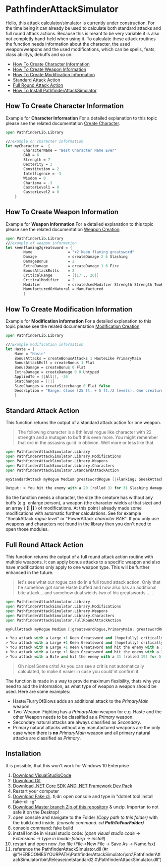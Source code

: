 # PathfinderAttackSimulator

Hello, this attack calculator/simulator is currently under construction.
For the time being it can already be used to calculate both standard attacks and full round attack actions.
Because this is meant to be very variable it is also not completly hand-held when using it.
To calculate these attack routines the function needs information about the character, the used weapon/weapons and the used modifications, 
which can be spells, feats, class abilitys, debuffs and so on.

- [How To Create Character Information](#how-to-create-character-information)
- [How To Create Weapon Information](#how-to-create-weapon-information)
- [How To Create Modification Information](#how-to-create-modification-information)
- [Standard Attack Action](#standard-attack-action)
- [Full Round Attack Action](#full-round-attack-action)
- [How To Install PathfinderAttackSimulator](#installation)

## How To Create Character Information

Example for **Character Information** 
For a detailed explanation to this topic please see the related documentation [Create Character](https://freymaurer.github.io/PathfinderAttackSimulator/CreateCharacter.html).

```fsharp
open PathfinderLib.Library

///example on character information
let myCharacter =  {
        CharacterName = "Best Character Name Ever"
        BAB = 6
        Strength = 7
        Dexterity = 3
        Constitution = 2
        Intelligence = -3
        Wisdom = 0
        Charisma = -3
        CasterLevel1 = 0
        CasterLevel2 = 0
    }
```

## How To Create Weapon Information

Example for **Weapon Information**
For a detailed explanation to this topic please see the related documentation [Weapon Creation](https://freymaurer.github.io/PathfinderAttackSimulator/CreateWeapon.html)

```fsharp
open PathfinderLib.Library
///example of weapon information
let keenflaming2greatsword = {
        Name                = "+2 keen flaming greatsword"
        Damage              = createDamage 2 6 Slashing
        DamageBonus         = 2
        ExtraDamage         = createDamage 1 6 Fire
        BonusAttackRolls    = 2
        CriticalRange       = [|17 .. 20|] 
        CriticalModifier    = 2
        Modifier            = createUsedModifier Strength Strength TwoHanded 1.5
        ManufacturedOrNatural = Manufactured
        }
```

## How To Create Modification Information

Example for **Modification information**
For a detailed explanation to this topic please see the related documentation [Modification Creation](https://freymaurer.github.io/PathfinderAttackSimulator/CreateModification.html)
```fsharp
open PathfinderLib.Library

///Example modification information
let Haste = {
    Name = "Haste"
    BonusAttacks = createBonusAttacks 1 HasteLike PrimaryMain
    BonusAttackRoll = createBonus 1 Flat
    BonusDamage = createBonus 0 Flat
    ExtraDamage = createDamage 0 0 Untyped
    AppliedTo = [|All|], -20
    StatChanges = [||]
    SizeChanges = createSizechange 0 Flat false
    Description = "Range: Close (25 ft. + 5 ft./2 levels). One creature/level, no two of which can be more than 30 ft. apart."
    }
```
## Standard Attack Action

This function returns the output of a standard attack action for one weapon.
> The following character is a 8th level rogue like character with 22 strength and a mutagen to buff this even more. You might remember that orc in the assasins guild in oblivion. Well more or less like that.
```fsharp
open PathfinderAttackSimulator.Library
open PathfinderAttackSimulator.Library.Modifications
open PathfinderAttackSimulator.Library.Weapons
open PathfinderAttackSimulator.Library.Characters
open PathfinderAttackSimulator.StandardAttackAction

myStandardAttack myRogue Medium greatswordRogue [|Flanking; SneakAttack 8; PowerAttack myRogue.BAB; EnlargePerson; MutagenStrength; FuriousFocus myRogue.BAB|]

Output: > You hit the enemy with a 20 (rolled 3) for 31 Slashing damage +16 Precision Schaden !
```
So the function needs a character, the size the creature has without any buffs (e.g. enlarge person), a weapon (the character wields at that size) and an array ( **[| |]** ) of modifications. At this point i already made some modifications with automatic further calculations. See for example "SneakAttack _rogue level_" or "PowerAttack _character BAB_".
If you only use weapons and characters not found in the library then you don't need to open those modules.

## Full Round Attack Action

This function returns the output of a full round attack action routine with multiple weapons. It can apply bonus attacks to a specific weapon and also have modifications only apply to one weapon type. This will be further enhanced in the future.
> let's see what our rogue can do in a full round attack action. Only that he somehow got some Haste buffed and now also has an additional bite attack... and somehow dual wields two of his greatswords ... .
```fsharp
open PathfinderAttackSimulator.Library
open PathfinderAttackSimulator.Library.Modifications
open PathfinderAttackSimulator.Library.Weapons
open PathfinderAttackSimulator.Library.Characters
open PathfinderAttackSimulator.FullRoundAttackAction

myFullAttack myRogue Medium [|greatswordRogue,PrimaryMain; greatswordRogue,Primary; Weapons.bite,Secondary|] [|Flanking; SneakAttack 8; MutagenStrength; Haste; TwoWeaponFighting|]

> You attack with a Large +1 Keen Greatsword and (hopefully) critically hit the enemy with a 36 (rolled 20) and confirm your crit with a 26 (rolled 10) for 22 Slashing damage +15 Precision Schaden (crit * 2)!
> You attack with a Large +1 Keen Greatsword and (hopefully) critically hit the enemy with a 34 (rolled 18) and confirm your crit with a 26 (rolled 10) for 24 Slashing damage +16 Precision Schaden (crit * 2)!
> You attack with a Large +1 Keen Greatsword and hit the enemy with a 18 (rolled 7) for 16 Slashing damage +19 Precision Schaden !
> You attack with a Large +1 Keen Greatsword and hit the enemy with a 22 (rolled 6) for 17 Slashing damage +13 Precision Schaden !
> You attack with a Bite and hit the enemy with a 31 (rolled 19) for 5 BludgeoningOrPiercingOrSlashing damage +11 Precision Schaden !
```
> Oh nice! Some crits! As you can see a crit is not automatically calculated, to make it easier in case you could'nt confirm it.

The function is made in a way to provide maximum flexibility, thats why you need to add the information, as what type of weapon a weapon should be used.
Here are some examples:
- Haste/FlurryOfBlows adds an additional attack to the _PrimaryMain_ weapon.
- Two-Weapon-Fighting has a _PrimaryMain_ weapon for e.g. Haste and the other Weapon needs to be classified as a _Primary_ weapon.
- Secondary natural attacks are always classified as _Secondary_.
- Primary natural attacks without any manufactured weapons are the only case when there is __no__ _PrimaryMain_ weapon and all primary natural attacks are classified as _Primary_.

## Installation

It is possible, that this won't work for Windows 10 Enterprise

1. [Download VisualStudioCode](https://code.visualstudio.com/download)
2. [Download Git](https://git-scm.com/download/win)
3. [Download .NET Core SDK AND .NET Framework Dev Pack](https://dotnet.microsoft.com/download)
4. Restart your computer
5. [Download Fake cli](https://fake.build/fake-gettingstarted.html). tl;dr: open console and type in "dotnet tool install fake-cli -g"
6. [Download Master branch Zip of this repository](https://github.com/Freymaurer/PathfinderAttackSimulator/archive/developer.zip) & unzip. Importan to not safe it on the Desktop!
7. open console and navigate to the Folder _(Copy path to this folder)_ with the build.cmd inside. 
		_(console command: cd __PathToYourFolder__)_
8. console command: fake build
9. install Ionide in visual studio code:
	(_open visual studio code -> Extensions -> type in Ionide-fsharp -> install_)
10. restart and open new .fsx file (File->New File -> Save As -> Name.fsx)
11. reference the PathfinderAttackSimulator.dll (#r @"HERECOMESYOURPATH\PathfinderAttackSimulator\src\PathfinderAttackSimulator\bin\Release\netstandard2.0\PathfinderAttackSimulator.dll")

